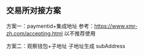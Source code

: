 ## 交易所对接方案

方案一：paymentid+集成地址
参考：https://www.xmr-zh.com/accepting.html
以不推荐使用

方案二：观察钱包+子地址
子地址生成 subAddress
